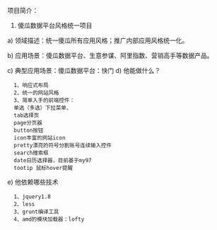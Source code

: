项目简介：

1)    傻瓜数据平台风格统一项目

a)    领域描述：统一傻瓜所有应用风格；推广内部应用风格统一化。

b)    应用场景：傻瓜数据平台、生意参谋、阿里指数、营销高手等数据产品。

c)    典型应用场景：傻瓜数据平台：快门
d)    他能做什么？

	  1、响应式布局
	  2、统一的网站风格
	  3、简单入手的前端控件：
	  单选（多选）下拉菜单、
	  tab选择页
	  page分页器
	  button按钮
	  icon丰富的网站icon
	  pretty漂亮的符号分割账号连续输入控件
	  search搜索框
	  date日历选择器，目前基于my97
	  tootip 鼠标hover提醒
	  
e)    他依赖哪些技术

      1、jquery1.8
      2、less
      3、grunt编译工具
      4、amd的模块加载器：lofty
	  
